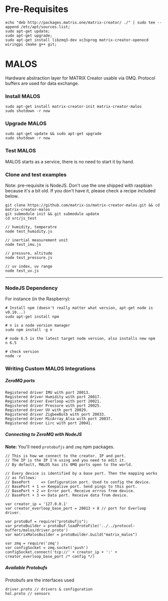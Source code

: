 
# Pre-Requisites
```
echo "deb http://packages.matrix.one/matrix-creator/ ./" | sudo tee --append /etc/apt/sources.list;
sudo apt-get update;
sudo apt-get upgrade;
sudo apt-get install libzmq3-dev xc3sprog matrix-creator-openocd wiringpi cmake g++ git;
```

# MALOS

Hardware abstraction layer for MATRIX Creator usable via 0MQ. Protocol buffers are used for data exchange.

### Install MALOS
```
sudo apt-get install matrix-creator-init matrix-creator-malos
sudo shutdown -r now
```

### Upgrade MALOS
```
sudo apt-get update && sudo apt-get upgrade
sudo shutdown -r now
```

### Test MALOS

MALOS starts as a service, there is no need to start it by hand.

### Clone and test examples
Note: pre-requisite is NodeJS. Don't use the one shipped with raspbian because it's a bit old. If you don't have it, please check a recipe included below.
```
git clone https://github.com/matrix-io/matrix-creator-malos.git && cd matrix-creator-malos
git submodule init && git submodule update
cd src/js_test

// humidity, temperatre
node test_humidity.js 

// inertial measurement unit
node test_imu.js 

// pressure, altitude
node test_pressure.js 

// uv index, uv range
node test_uv.js
```
-------------------------

### NodeJS Dependency

For instance (in the Raspberry):

```
# Install npm (doesn't really matter what version, apt-get node is v0.10...)
sudo apt-get install npm

# n is a node version manager
sudo npm install -g n

# node 6.5 is the latest target node version, also installs new npm
n 6.5

# check version
node -v
```

### Writing Custom MALOS Integrations
##### ZeroMQ ports
```
Registered driver IMU with port 20013.
Registered driver Humidity with port 20017.
Registered driver Everloop with port 20021.
Registered driver Pressure with port 20025.
Registered driver UV with port 20029.
Registered driver ZigbeeBulb with port 20033.
Registered driver MicArray_Alsa with port 20037.
Registered driver Lirc with port 20041.
```

##### Connecting to ZeroMQ with NodeJS

**Note:** You'll need `protobufjs` and `zmq` npm packages.
```
// This is how we connect to the creator. IP and port.
// The IP is the IP I'm using and you need to edit it.
// By default, MALOS has its 0MQ ports open to the world.

// Every device is identified by a base port. Then the mapping works
// as follows:
// BasePort     => Configuration port. Used to config the device.
// BasePort + 1 => Keepalive port. Send pings to this port.
// BasePort + 2 => Error port. Receive errros from device.
// BasePort + 3 => Data port. Receive data from device.

var creator_ip = '127.0.0.1'
var creator_everloop_base_port = 20013 + 8 // port for Everloop driver.

var protoBuf = require("protobufjs");
var protoBuilder = protoBuf.loadProtoFile('../../protocol-buffers/malos/driver.proto')
var matrixMalosBuilder = protoBuilder.build("matrix_malos")

var zmq = require('zmq')
var configSocket = zmq.socket('push')
configSocket.connect('tcp://' + creator_ip + ':' + creator_everloop_base_port /* config */)
```

##### Available Protobufs
Protobufs are the interfaces used
```
driver.proto // drivers & configuration 
hal.proto // sensors
```
